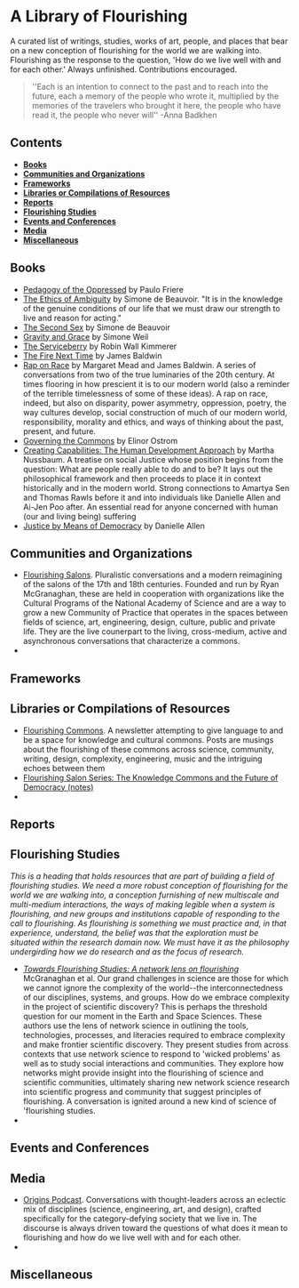# A Library of Flourishing
A curated list of writings, studies, works of art, people, and places that bear on a new conception of flourishing for the world we are walking into. Flourishing as the response to the question, 'How do we live well with and for each other.' Always unfinished. Contributions encouraged. 

>''Each is an intention to connect to the past and to reach into the future, each a memory of the people who wrote it, multiplied by the memories of the travelers who brought it here, the people who have read it, the people who never will'' -Anna Badkhen


## Contents


- __[Books](#books)__
- __[Communities and Organizations](#communities-and-organizations)__
- __[Frameworks](#frameworks)__
- __[Libraries or Compilations of Resources](#libraries-or-compilations-of-resources)__
- __[Reports](#reports)__
- __[Flourishing Studies](#flourishing-studies)__
- __[Events and Conferences](#events-and-conferences)__
- __[Media](#media)__
- __[Miscellaneous](#miscellaneous)__


## Books
- [Pedagogy of the Oppressed](https://www.goodreads.com/book/show/72657.Pedagogy_of_the_Oppressed) by Paulo Friere
- [The Ethics of Ambiguity](https://www.goodreads.com/book/show/21119.The_Ethics_of_Ambiguity) by Simone de Beauvoir. "It is in the knowledge of the genuine conditions of our life that we must draw our strength to live and reason for acting."
- [The Second Sex](https://www.goodreads.com/book/show/457264.The_Second_Sex) by Simone de Beauvoir
- [Gravity and Grace](https://www.goodreads.com/book/show/730139.Gravity_and_Grace) by Simone Weil
- [The Serviceberry](https://www.goodreads.com/book/show/208840291-the-serviceberry) by Robin Wall Kimmerer
- [The Fire Next Time](https://www.goodreads.com/book/show/464260.The_Fire_Next_Time) by James Baldwin
- [Rap on Race](https://www.goodreads.com/book/show/484137.A_Rap_on_Race) by Margaret Mead and James Baldwin. A series of conversations from two of the true luminaries of the 20th century. At times flooring in how prescient it is to our modern world (also a reminder of the terrible timelessness of some of these ideas). A rap on race, indeed, but also on disparity, power asymmetry, oppression, poetry, the way cultures develop, social construction of much of our modern world, responsibility, morality and ethics, and ways of thinking about the past, present, and future.
- [Governing the Commons](https://www.goodreads.com/book/show/1048424.Governing_the_Commons) by Elinor Ostrom
- [Creating Capabilities: The Human Development Approach](https://www.goodreads.com/book/show/10549868-creating-capabilities) by Martha Nussbaum. A treatise on social Justice whose position begins from the question: What are people really able to do and to be? It lays out the philosophical framework and then proceeds to place it in context historically and in the modern world. Strong connections to Amartya Sen and Thomas Rawls before it and into individuals like Danielle Allen and Ai-Jen Poo after. 
An essential read for anyone concerned with human (our and living being) suffering
- [Justice by Means of Democracy](https://www.goodreads.com/book/show/62707936-justice-by-means-of-democracy) by Danielle Allen


## Communities and Organizations
- [Flourishing Salons](https://ryanmcgranaghan.substack.com/p/an-evening-of-encountering-flourishing). Pluralistic conversations and a modern reimagining of the salons of the 17th and 18th centuries. Founded and run by Ryan McGranaghan, these are held in cooperation with organizations like the Cultural Programs of the National Academy of Science and are a way to grow a new Community of Practice that operates in the spaces between fields of science, art, engineering, design, culture, public and private life. They are the live counerpart to the living, cross-medium, active and asynchronous conversations that characterize a commons.
- 

## Frameworks



## Libraries or Compilations of Resources
- [Flourishing Commons](https://ryanmcgranaghan.substack.com/about). A newsletter attempting to give language to and be a space for knowledge and cultural commons. Posts are musings about the flourishing of these commons across science, community, writing, design, complexity, engineering, music and the intriguing echoes between them
- [Flourishing Salon Series: The Knowledge Commons and the Future of Democracy (notes)](https://docs.google.com/document/d/1S5KjnTJ6O8WuNUcg0wFfqXLf_ADniJOT1OLocN7i7Vc/edit?usp=sharing)
- 


## Reports


## Flourishing Studies
_This is a heading that holds resources that are part of building a field of flourishing studies. We need a more robust conception of flourishing for the world we are walking into, a conception furnishing of new multiscale and multi-medium interactions, the ways of making legible when a system is flourishing, and new groups and institutions capable of responding to the call to flourishing. As flourishing is something we must practice and, in that experience, understand, the belief was that the exploration must be situated within the research domain now. We must have it as the philosophy undergirding how we do research and as the focus of research._
- _[Towards Flourishing Studies: A network lens on flourishing](https://zenodo.org/records/10463898)_ McGranaghan et al. Our grand challenges in science are those for which we cannot ignore the complexity of the world--the interconnectedness of our disciplines, systems, and groups. How do we embrace complexity in the project of scientific discovery? This is perhaps the threshold question for our moment in the Earth and Space Sciences. These authors use the lens of network science in outlining the tools, technologies, processes, and literacies required to embrace complexity and make frontier scientific discovery. They present studies from across contexts that use network science to respond to 'wicked problems' as well as to study social interactions and communities. They explore how networks might provide insight into the flourishing of science and scientific communities, ultimately sharing new network science research into scientific progress and community that suggest principles of flourishing. A conversation is ignited around a new kind of science of 'flourishing studies.
- 



## Events and Conferences

## Media
- [Origins Podcast](https://www.originspodcast.show/). Conversations with thought-leaders across an eclectic mix of disciplines (science, engineering, art, and design), crafted specifically for the category-defying society that we live in. The discourse is always driven toward the questions of what does it mean to flourishing and how do we live well with and for each other.
- 


## Miscellaneous





